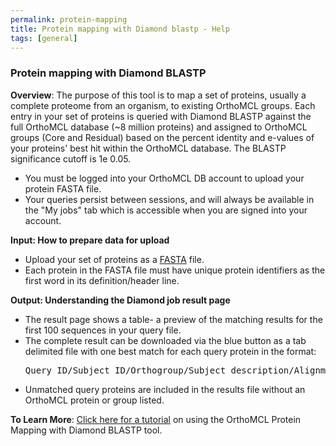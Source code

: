 ```yaml
---
permalink: protein-mapping
title: Protein mapping with Diamond blastp - Help
tags: [general]
---
```


<!-- no need for a title in this page -->

<div class="static-content">
  <h3>Protein mapping with Diamond BLASTP</h3>

  <p><b>Overview</b>: The purpose of this tool is to map a set of proteins, usually a complete proteome from an organism, to existing OrthoMCL groups. Each entry in your set of proteins is queried with Diamond BLASTP against the full OrthoMCL database (~8 million proteins) and assigned to OrthoMCL groups (Core and Residual) based on the percent identity and e-values of your proteins' best hit within the OrthoMCL database. The BLASTP significance cutoff is 1e 0.05. 
  <ul>
  <li>You must be logged into your OrthoMCL DB account to upload your protein FASTA file.</li>
  <li>Your queries persist between sessions, and will always be available in the "My jobs" tab which is accessible when you are signed into your account.</li>
  </ul>
  </p>

  <p><b>Input: How to prepare data for upload</b>
  <ul>
  <li>Upload your set of proteins as a <a href="https://zhanggroup.org/FASTA/#:~:text=What%20is%20FASTA%20format%3F,by%20lines%20of%20sequence%20data">FASTA</a> file.</li>
  <li>Each protein in the FASTA file must have unique protein identifiers as the first word in its definition/header line.</li>
  </ul>
  </p>

  <p><b>Output: Understanding the Diamond job result page</b>
  <ul>
  <li>The result page shows a table- a preview of the matching results for the first 100 sequences in your query file.</li>
  <li>The complete result can be downloaded via the blue button as a tab delimited file with one best match for each query protein in the format:
    <pre>Query_ID/Subject_ID/Orthogroup/Subject_description/Alignment_length/Percent_identity/e-value</pre>
  </li>
  <li>Unmatched query proteins are included in the results file without an OrthoMCL protein or group listed.</li>
  </ul>
  </p>

  <p> <b>To Learn More</b>: <a href="static-content/documents/OrthoMCL_protein_mapping_tutorial.pdf">Click here for a tutorial</a> on using the OrthoMCL Protein Mapping with Diamond BLASTP tool.
  </p>
</div>
